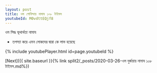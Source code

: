 ```yaml
---
layout: post
title: ওম গোবিন্দায় নামায ১০৮ টাইমস
youtubeId: M0vdttEQjf8
---
```

 
 
 ওম সিদ্ধ ভূথার্থতা নামায  
 
 -  তপস্যা করে এমন লোকদের দ্বারা কে লাভ হয়েছে 
 
  
 
  
 
 
 
 
 
 


{% include youtubePlayer.html id=page.youtubeId %}
 
[Next]({{ site.baseurl }}{% link  split2/_posts/2020-03-26-ওম দুর্জয়ায় নামায ১০৮ টাইমস.md%})
 
